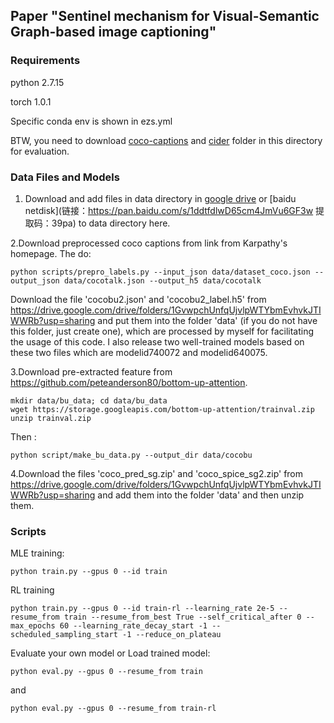 ## Paper "Sentinel mechanism for Visual-Semantic Graph-based image captioning"



### Requirements

python 2.7.15

torch 1.0.1

Specific conda env is shown in ezs.yml

BTW, you need to download [coco-captions](https://github.com/tylin/coco-caption) and [cider](https://github.com/vrama91/cider) folder in this directory for evaluation.

### Data Files and Models

1. Download and add files in data directory in [google drive](https://drive.google.com/drive/folders/1VYeFocLMz2msICHu8DFRWBwTKcok7VAe?usp=sharing) or [baidu netdisk](链接：https://pan.baidu.com/s/1ddtfdlwD65cm4JmVu6GF3w 
提取码：39pa) to data directory here. 

2.Download preprocessed coco captions from link from Karpathy's homepage. The do:
```
python scripts/prepro_labels.py --input_json data/dataset_coco.json --output_json data/cocotalk.json --output_h5 data/cocotalk
```

Download the file 'cocobu2.json' and 'cocobu2_label.h5' from https://drive.google.com/drive/folders/1GvwpchUnfqUjvlpWTYbmEvhvkJTIWWRb?usp=sharing and put them into the folder 'data' (if you do not have this folder, just create one), which are processed by myself for facilitating the usage of this code. I also release two well-trained models based on these two files which are modelid740072 and modelid640075.

3.Download pre-extracted feature from https://github.com/peteanderson80/bottom-up-attention. 

```
mkdir data/bu_data; cd data/bu_data
wget https://storage.googleapis.com/bottom-up-attention/trainval.zip
unzip trainval.zip
```
Then :
```
python script/make_bu_data.py --output_dir data/cocobu
```

4.Download the files 'coco_pred_sg.zip' and 'coco_spice_sg2.zip' from https://drive.google.com/drive/folders/1GvwpchUnfqUjvlpWTYbmEvhvkJTIWWRb?usp=sharing and add them into the folder 'data' and then unzip them. 


### Scripts

MLE training:

`python train.py --gpus 0 --id train`

RL training

`python train.py --gpus 0 --id train-rl --learning_rate 2e-5 --resume_from train --resume_from_best True --self_critical_after 0 --max_epochs 60 --learning_rate_decay_start -1 --scheduled_sampling_start -1 --reduce_on_plateau`

Evaluate your own model or Load trained model:

`python eval.py --gpus 0 --resume_from train`

and

`python eval.py --gpus 0 --resume_from train-rl`










